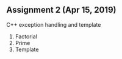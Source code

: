 ## Assignment 2 (Apr 15, 2019)
C++ exception handling and template

1. Factorial
2. Prime
3. Template
